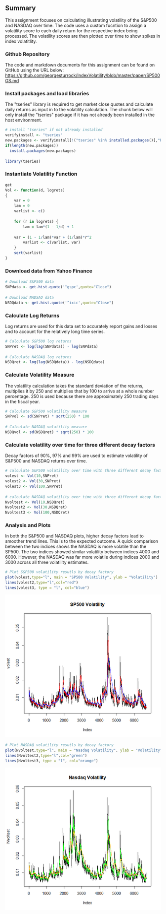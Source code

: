 Summary
-------

This assignment focuses on calculating illustrating volatility of the S&P500 and NASDAQ over time. The code uses a custom fucntion to assign a volatility score to each daily return for the respective index being processed. The volatility scores are then plotted over time to show spikes in index volatitlity.

### Github Repository

The code and markdown documents for this assignment can be found on GitHub using the URL below: <https://github.com/georgesturrock/IndexVolatility/blob/master/paper/SP500GS.md>

### Install packages and load libraries

The "tseries" library is required to get market close quotes and calculate daily returns as input in to the volatility calculation. The chunk below will only install the "tseries" package if it has not already been installed in the host environment.

``` r
# install "tseries" if not already installed
verifyinstall <- "tseries"
new.packages <- verifyinstall[!("tseries" %in% installed.packages()[,"Package"])]
if(length(new.packages)) 
  install.packages(new.packages)

library(tseries)
```

### Instantiate Volatility Function

``` r
get
Vol <- function(d, logrets)
{
    var = 0
    lam = 0
    varlist <- c()

    for (r in logrets) {
        lam = lam*(1 - 1/d) + 1

    var = (1 - 1/lam)*var + (1/lam)*r^2
        varlist <- c(varlist, var)
    }
    sqrt(varlist)
}
```

### Download data from Yahoo Finance

``` r
# Download S&P500 data
SNPdata <- get.hist.quote('^gspc',quote="Close")

# Download NADSAQ data 
NSDQdata <- get.hist.quote('^ixic',quote="Close")
```

### Calculate Log Returns

Log returns are used for this data set to accurately report gains and losses and to account for the relatively long time series.

``` r
# Calculate S&P500 log returns
SNPret <- log(lag(SNPdata)) - log(SNPdata)

# Calculate NASDAQ log returns
NSDQret <- log(lag(NSDQdata)) - log(NSDQdata)
```

### Calculate Volatility Measure

The volatility calculation takes the standard deviation of the returns, multiplies it by 250 and multiplies that by 100 to arrive at a whole number percentage. 250 is used because there are approximately 250 trading days in the fiscal year.

``` r
# Calculate S&P500 volatility measure
SNPvol <- sd(SNPret) * sqrt(250) * 100

# Calculate NASDAQ volatility measure
NSDQvol <- sd(NSDQret) * sqrt(250) * 100
```

### Calculate volatility over time for three different decay factors

Decay factors of 90%, 97% and 99% are used to estimate volatility of S&P500 and NASDAQ returns over time.

``` r
# calculate S&P500 volatility over time with three different decay factors
volest <- Vol(10,SNPret)
volest2 <- Vol(30,SNPret)
volest3 <- Vol(100,SNPret)

# calculate NASDAQ volatility over time with three different decay factors
Nvoltest <- Vol(10,NSDQret)
Nvoltest2 <- Vol(30,NSDQret)
Nvoltest3 <- Vol(100,NSDQret)
```

### Analysis and Plots

In both the S&P500 and NASDAQ plots, higher decay factors lead to smoother trend lines. This is to the expected outcome. A quick comparison between the two indices shows the NASDAQ is more volatile than the SP500. The two indices showed similar volatility between indices 4000 and 6000. However, the NASDAQ was far more volatile during indices 2000 and 3000 across all three volatility estimates.

``` r
# Plot S&P500 volatility resutls by decay factory
plot(volest,type="l", main = "SP500 Volatility", ylab = "Volatility")
lines(volest2,type="l",col="red")
lines(volest3, type = "l", col="blue")
```

![](SP500GS_files/figure-markdown_github/plots-1.png)

``` r
# Plot NASDAQ volatility resutls by decay factory
plot(Nvoltest,type="l", main = "Nasdaq Volatility", ylab = "Volatility")
lines(Nvoltest2,type="l",col="green")
lines(Nvoltest3, type = "l", col="orange")
```

![](SP500GS_files/figure-markdown_github/plots-2.png)
